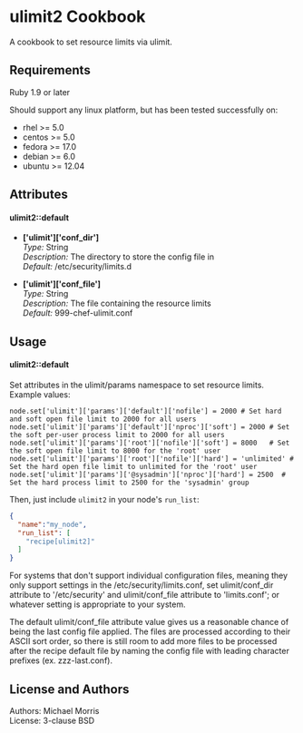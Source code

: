 ulimit2 Cookbook
===============
A cookbook to set resource limits via ulimit.

Requirements
------------
Ruby 1.9 or later

Should support any linux platform, but has been tested successfully on:

  - rhel >= 5.0
  - centos >= 5.0
  - fedora >= 17.0
  - debian >= 6.0
  - ubuntu >= 12.04

Attributes
----------

#### ulimit2::default

*  **['ulimit']['conf\_dir']**  
    _Type:_ String  
    _Description:_ The directory to store the config file in  
    _Default:_ /etc/security/limits.d

*  **['ulimit']['conf\_file']**  
    _Type:_ String  
    _Description:_ The file containing the resource limits  
    _Default:_ 999-chef-ulimit.conf

Usage
-----

#### ulimit2::default
Set attributes in the ulimit/params namespace to set resource limits.  Example values:

    node.set['ulimit']['params']['default']['nofile'] = 2000 # Set hard and soft open file limit to 2000 for all users
    node.set['ulimit']['params']['default']['nproc']['soft'] = 2000 # Set the soft per-user process limit to 2000 for all users
    node.set['ulimit']['params']['root']['nofile']['soft'] = 8000   # Set the soft open file limit to 8000 for the 'root' user
    node.set['ulimit']['params']['root']['nofile']['hard'] = 'unlimited' # Set the hard open file limit to unlimited for the 'root' user
    node.set['ulimit']['params']['@sysadmin']['nproc']['hard'] = 2500  # Set the hard process limit to 2500 for the 'sysadmin' group

Then, just include `ulimit2` in your node's `run_list`:

```json
{
  "name":"my_node",
  "run_list": [
    "recipe[ulimit2]"
  ]
}
```

For systems that don't support individual configuration files, meaning they only support settings in the /etc/security/limits.conf, set ulimit/conf\_dir attribute to '/etc/security' and ulimit/conf\_file attribute to 'limits.conf'; or whatever setting is appropriate to your system.

The default ulimit/conf\_file attribute value gives us a reasonable chance of being the last config file applied.  The files are processed according to their ASCII sort order, so there is still room to add more files to be processed after the recipe default file by naming the config file with leading character prefixes (ex. zzz-last.conf).

License and Authors
-------------------

Authors: Michael Morris  
License: 3-clause BSD
